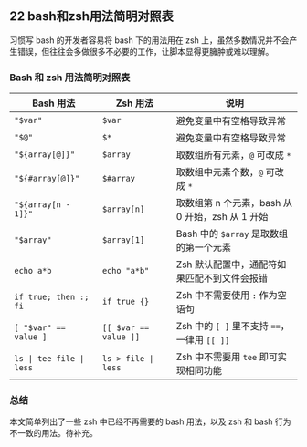 ## 22 bash和zsh用法简明对照表
习惯写 bash 的开发者容易将 bash 下的用法用在 zsh 上，虽然多数情况并不会产生错误，但往往会多做很多不必要的工作，让脚本显得更臃肿或难以理解。

### Bash 和 zsh 用法简明对照表

| Bash 用法                | Zsh 用法                | 说明                                 |
| ---------------------- | --------------------- | ---------------------------------- |
| `"$var"`               | `$var`                | 避免变量中有空格导致异常                       |
| `"$@"`                 | `$*`                  | 避免变量中有空格导致异常                       |
| `"${array[@]}"`        | `$array`              | 取数组所有元素，`@` 可改成 `*`                |
| `"${#array[@]}"`       | `$#array`             | 取数组中元素个数，`@` 可改成 `*`               |
| `"${array[n - 1]}"`    | `$array[n]`           | 取数组第 n 个元素，bash 从 0 开始，zsh 从 1 开始  |
| `"$array"`             | `$array[1]`           | Bash 中的 `$array` 是取数组的第一个元素        |
| `echo a*b`             | `echo "a*b"`          | Zsh 默认配置中，通配符如果匹配不到文件会报错           |
| `if true; then :; fi`  | `if true {}`          | Zsh 中不需要使用 `:` 作为空语句               |
| `[ "$var" == value ]`  | `[[ $var == value ]]` | Zsh 中的 `[ ]` 里不支持 `==`，一律用 `[[ ]]` |
| `ls \| tee file \| less` | `ls > file \| less`    | Zsh 中不需要用 `tee` 即可实现相同功能           |

### 总结

本文简单列出了一些 zsh 中已经不再需要的 bash 用法，以及 zsh 和 bash 行为不一致的用法。待补充。
